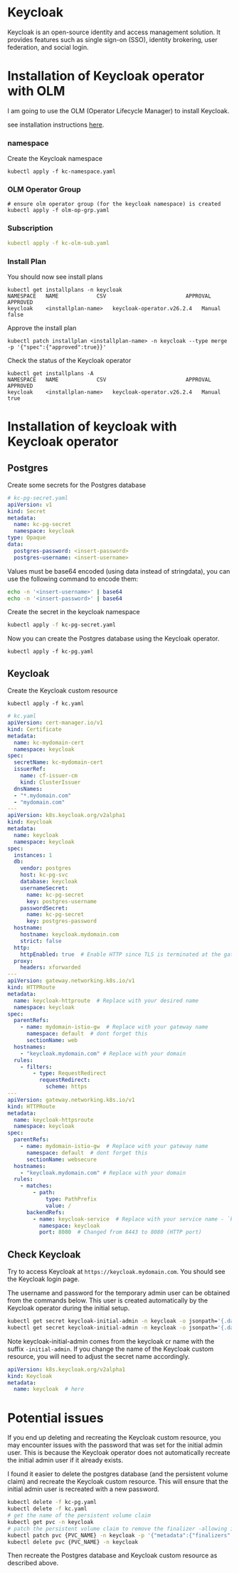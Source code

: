 # Keycloak

Keycloak is an open-source identity and access management solution. It provides features such as single sign-on (SSO), identity brokering, user federation, and social login.

# Installation of Keycloak operator with OLM


I am going to use the OLM (Operator Lifecycle Manager) to install Keycloak.

see installation instructions [here](../olm/README.md).

### namespace
Create the Keycloak namespace
```shell
kubectl apply -f kc-namespace.yaml
```


### OLM Operator Group

```shell
# ensure olm operator group (for the keycloak namespace) is created
kubectl apply -f olm-op-grp.yaml
```

### Subscription
```yaml
kubectl apply -f kc-olm-sub.yaml
```

### Install Plan

You should now see install plans
```shell
kubectl get installplans -n keycloak
NAMESPACE   NAME            CSV                         APPROVAL   APPROVED
keycloak    <installplan-name>   keycloak-operator.v26.2.4   Manual     false
```
Approve the install plan
```shell
kubectl patch installplan <installplan-name> -n keycloak --type merge -p '{"spec":{"approved":true}}'
```

Check the status of the Keycloak operator
```shell
kubectl get installplans -A
NAMESPACE   NAME            CSV                         APPROVAL   APPROVED
keycloak    <installplan-name>   keycloak-operator.v26.2.4   Manual     true
```

# Installation of keycloak with Keycloak operator

## Postgres

Create some secrets for the Postgres database
```yaml
# kc-pg-secret.yaml
apiVersion: v1
kind: Secret
metadata:
  name: kc-pg-secret
  namespace: keycloak
type: Opaque
data:
  postgres-password: <insert-password>
  postgres-username: <insert-username>
```
Values must be base64 encoded (using data instead of stringdata), you can use the following command to encode them:
```bash
echo -n '<insert-username>' | base64
echo -n '<insert-password>' | base64
```

Create the secret in the keycloak namespace
```bash
kubectl apply -f kc-pg-secret.yaml
```

Now you can create the Postgres database using the Keycloak operator.

```shell
kubectl apply -f kc-pg.yaml
```

## Keycloak

Create the Keycloak custom resource
```shell
kubectl apply -f kc.yaml
```

```yaml
# kc.yaml
apiVersion: cert-manager.io/v1
kind: Certificate
metadata:
  name: kc-mydomain-cert
  namespace: keycloak
spec:
  secretName: kc-mydomain-cert
  issuerRef:
    name: cf-issuer-cm
    kind: ClusterIssuer
  dnsNames:
  - "*.mydomain.com"
  - "mydomain.com"
---
apiVersion: k8s.keycloak.org/v2alpha1
kind: Keycloak
metadata:
  name: keycloak
  namespace: keycloak
spec:
  instances: 1
  db:
    vendor: postgres
    host: kc-pg-svc
    database: keycloak
    usernameSecret:
      name: kc-pg-secret
      key: postgres-username
    passwordSecret:
      name: kc-pg-secret
      key: postgres-password
  hostname:
    hostname: keycloak.mydomain.com
    strict: false
  http:
    httpEnabled: true  # Enable HTTP since TLS is terminated at the gateway
  proxy:
    headers: xforwarded
---
apiVersion: gateway.networking.k8s.io/v1
kind: HTTPRoute
metadata:
  name: keycloak-httproute  # Replace with your desired name
  namespace: keycloak
spec:
  parentRefs:
    - name: mydomain-istio-gw  # Replace with your gateway name
      namespace: default  # dont forget this
      sectionName: web
  hostnames:
    - "keycloak.mydomain.com" # Replace with your domain
  rules:
    - filters:
        - type: RequestRedirect
          requestRedirect:
            scheme: https
---
apiVersion: gateway.networking.k8s.io/v1
kind: HTTPRoute
metadata:
  name: keycloak-httpsroute
  namespace: keycloak
spec:
  parentRefs:
    - name: mydomain-istio-gw  # Replace with your gateway name
      namespace: default  # dont forget this
      sectionName: websecure
  hostnames:
    - "keycloak.mydomain.com" # Replace with your domain
  rules:
    - matches:
        - path:
            type: PathPrefix
            value: /
      backendRefs:
        - name: keycloak-service  # Replace with your service name - `kubectl get svc -n keycloak`
          namespace: keycloak
          port: 8080  # Changed from 8443 to 8080 (HTTP port)
```


## Check Keycloak

Try to access Keycloak at `https://keycloak.mydomain.com`. You should see the Keycloak login page.

The username and password for the temporary admin user can be obtained from the commands below. This user is created automatically by the Keycloak operator during the initial setup.
```bash
kubectl get secret keycloak-initial-admin -n keycloak -o jsonpath='{.data.username}' | base64 -d
kubectl get secret keycloak-initial-admin -n keycloak -o jsonpath='{.data.password}' | base64 -d
```

Note keycloak-initial-admin comes from the keycloak cr name with the suffix `-initial-admin`. If you change the name of the Keycloak custom resource, you will need to adjust the secret name accordingly.

```yaml
apiVersion: k8s.keycloak.org/v2alpha1
kind: Keycloak
metadata:
  name: keycloak  # here
```

# Potential issues

If you end up deleting and recreating the Keycloak custom resource, you may encounter issues with the password that was set for the initial admin user. This is because the Keycloak operator does not automatically recreate the initial admin user if it already exists. 

I found it easier to delete the postgres database (and the persistent volume claim) and recreate the Keycloak custom resource. This will ensure that the initial admin user is recreated with a new password.

```bash
kubectl delete -f kc-pg.yaml
kubectl delete -f kc.yaml
# get the name of the persistent volume claim
kubectl get pvc -n keycloak
# patch the persistent volume claim to remove the finalizer -allowing it to be deleted
kubectl patch pvc {PVC_NAME} -n keycloak -p '{"metadata":{"finalizers":null}}'
kubectl delete pvc {PVC_NAME} -n keycloak
```

Then recreate the Postgres database and Keycloak custom resource as described above.